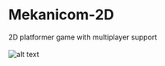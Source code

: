 # Mekanicom-2D

2D platformer game with multiplayer support
<br>
<br>
![alt text](https://github.com/robertstandev/Mekanicom/tree/main/README/Images/Clash1v1.jpg)
